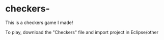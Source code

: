 # checkers-
This is a checkers game I made!

To play, download the "Checkers" file and import project in Eclipse/other 
